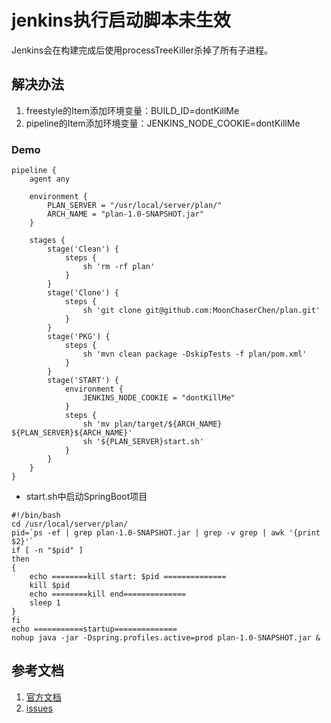 # jenkins执行启动脚本未生效
Jenkins会在构建完成后使用processTreeKiller杀掉了所有子进程。

## 解决办法
1. freestyle的Item添加环境变量：BUILD_ID=dontKillMe
2. pipeline的Item添加环境变量：JENKINS_NODE_COOKIE=dontKillMe

### Demo
```
pipeline {
    agent any

    environment {
        PLAN_SERVER = "/usr/local/server/plan/"
        ARCH_NAME = "plan-1.0-SNAPSHOT.jar"
    }

    stages {
        stage('Clean') {
            steps {
                sh 'rm -rf plan'
            }
        }
        stage('Clone') {
            steps {
                sh 'git clone git@github.com:MoonChaserChen/plan.git'
            }
        }
        stage('PKG') {
            steps {
                sh 'mvn clean package -DskipTests -f plan/pom.xml'
            }
        }
        stage('START') {
            environment {
                JENKINS_NODE_COOKIE = "dontKillMe"
            }
            steps {
                sh 'mv plan/target/${ARCH_NAME} ${PLAN_SERVER}${ARCH_NAME}'
                sh '${PLAN_SERVER}start.sh'
            }
        }
    }
}
```
- start.sh中启动SpringBoot项目
```
#!/bin/bash
cd /usr/local/server/plan/
pid=`ps -ef | grep plan-1.0-SNAPSHOT.jar | grep -v grep | awk '{print $2}'`
if [ -n "$pid" ]
then
{
    echo ========kill start: $pid ==============
    kill $pid
    echo ========kill end==============
    sleep 1
}
fi
echo ===========startup==============
nohup java -jar -Dspring.profiles.active=prod plan-1.0-SNAPSHOT.jar &
```

## 参考文档
1. [官方文档](https://wiki.jenkins.io/display/JENKINS/ProcessTreeKiller)
3. [issues](https://issues.jenkins-ci.org/browse/JENKINS-46481)